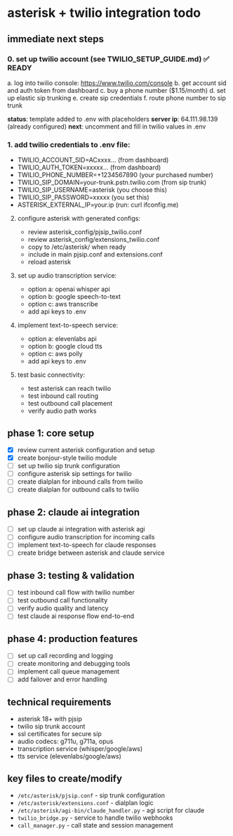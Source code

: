 # asterisk + twilio integration todo

## immediate next steps

### 0. set up twilio account (see TWILIO_SETUP_GUIDE.md) ✅ READY
   a. log into twilio console: https://www.twilio.com/console
   b. get account sid and auth token from dashboard
   c. buy a phone number ($1.15/month)
   d. set up elastic sip trunking
   e. create sip credentials
   f. route phone number to sip trunk
   
   **status**: template added to .env with placeholders
   **server ip**: 64.111.98.139 (already configured)
   **next**: uncomment and fill in twilio values in .env

### 1. add twilio credentials to .env file:
   - TWILIO_ACCOUNT_SID=ACxxxx... (from dashboard)
   - TWILIO_AUTH_TOKEN=xxxxx... (from dashboard)
   - TWILIO_PHONE_NUMBER=+1234567890 (your purchased number)
   - TWILIO_SIP_DOMAIN=your-trunk.pstn.twilio.com (from sip trunk)
   - TWILIO_SIP_USERNAME=asterisk (you choose this)
   - TWILIO_SIP_PASSWORD=xxxxx (you set this)
   - ASTERISK_EXTERNAL_IP=your.ip (run: curl ifconfig.me)

2. configure asterisk with generated configs:
   - review asterisk_config/pjsip_twilio.conf
   - review asterisk_config/extensions_twilio.conf
   - copy to /etc/asterisk/ when ready
   - include in main pjsip.conf and extensions.conf
   - reload asterisk

3. set up audio transcription service:
   - option a: openai whisper api
   - option b: google speech-to-text
   - option c: aws transcribe
   - add api keys to .env

4. implement text-to-speech service:
   - option a: elevenlabs api
   - option b: google cloud tts
   - option c: aws polly
   - add api keys to .env

5. test basic connectivity:
   - test asterisk can reach twilio
   - test inbound call routing
   - test outbound call placement
   - verify audio path works

## phase 1: core setup
- [x] review current asterisk configuration and setup
- [x] create bonjour-style twilio module
- [ ] set up twilio sip trunk configuration
- [ ] configure asterisk sip settings for twilio
- [ ] create dialplan for inbound calls from twilio
- [ ] create dialplan for outbound calls to twilio

## phase 2: claude ai integration
- [ ] set up claude ai integration with asterisk agi
- [ ] configure audio transcription for incoming calls
- [ ] implement text-to-speech for claude responses
- [ ] create bridge between asterisk and claude service

## phase 3: testing & validation
- [ ] test inbound call flow with twilio number
- [ ] test outbound call functionality
- [ ] verify audio quality and latency
- [ ] test claude ai response flow end-to-end

## phase 4: production features
- [ ] set up call recording and logging
- [ ] create monitoring and debugging tools
- [ ] implement call queue management
- [ ] add failover and error handling

## technical requirements
- asterisk 18+ with pjsip
- twilio sip trunk account
- ssl certificates for secure sip
- audio codecs: g711u, g711a, opus
- transcription service (whisper/google/aws)
- tts service (elevenlabs/google/aws)

## key files to create/modify
- `/etc/asterisk/pjsip.conf` - sip trunk configuration
- `/etc/asterisk/extensions.conf` - dialplan logic
- `/etc/asterisk/agi-bin/claude_handler.py` - agi script for claude
- `twilio_bridge.py` - service to handle twilio webhooks
- `call_manager.py` - call state and session management